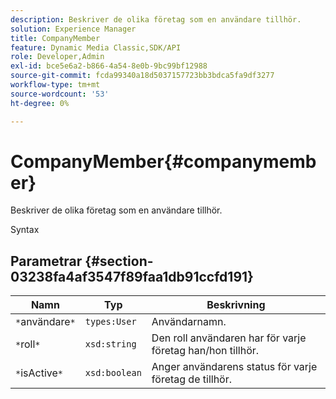 ```yaml
---
description: Beskriver de olika företag som en användare tillhör.
solution: Experience Manager
title: CompanyMember
feature: Dynamic Media Classic,SDK/API
role: Developer,Admin
exl-id: bce5e6a2-b866-4a54-8e0b-9bc99bf12988
source-git-commit: fcda99340a18d5037157723bb3bdca5fa9df3277
workflow-type: tm+mt
source-wordcount: '53'
ht-degree: 0%

---
```


# CompanyMember{#companymember}

Beskriver de olika företag som en användare tillhör.

Syntax

## Parametrar {#section-03238fa4af3547f89faa1db91ccfd191}

| Namn | Typ | Beskrivning |
|---|---|---|
| `*`användare`*` | `types:User` | Användarnamn. |
| `*`roll`*` | `xsd:string` | Den roll användaren har för varje företag han/hon tillhör. |
| `*`isActive`*` | `xsd:boolean` | Anger användarens status för varje företag de tillhör. |
